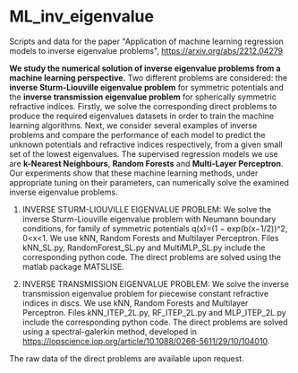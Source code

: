 # ML_inv_eigenvalue
Scripts and data for the paper "Application of machine learning regression models to inverse eigenvalue problems", https://arxiv.org/abs/2212.04279 

**We study the numerical solution of inverse eigenvalue problems from a machine learning perspective.** Two different problems are considered: the **inverse Sturm-Liouville eigenvalue problem** for symmetric potentials and the **inverse transmission eigenvalue problem** for spherically symmetric refractive indices. Firstly, we solve the corresponding direct problems to produce the required eigenvalues datasets in order to train the machine learning algorithms. Next, we consider several examples of inverse problems and compare the performance of each model to predict the unknown potentials and refractive indices respectively, from a given small set of the lowest eigenvalues. The supervised regression models we use are **k-Nearest Neighbours**, **Random Forests** and **Multi-Layer Perceptron**. Our experiments show that these machine learning methods, under appropriate tuning on their parameters, can numerically solve the examined inverse eigenvalue problems.

1. INVERSE STURM-LIOUVILLE EIGENVALUE PROBLEM: 
We solve the inverse Sturm-Liouville eigenvalue problem with Neumann boundary conditions, for family of symmetric potentials q(x)=(1 − exp(b(x−1/2))^2, 0<x<1. We use kNN, Random Forests and Multilayer Perceptron. 
Files kNN_SL.py, RandomForest_SL.py and MultiMLP_SL.py include the corresponding python code. 
The direct problems are solved using the matlab package MATSLISE.

2. INVERSE TRANSMISSION EIGENVALUE PROBLEM: 
We solve the inverse transmission eigenvalue problem for piecewise constant refractive indices in discs. We use kNN, Random Forests and Multilayer Perceptron. 
Files kNN_ITEP_2L.py, RF_ITEP_2L.py and MLP_ITEP_2L.py include the corresponding python code. 
The direct problems are solved using a spectral-galerkin method, developed in https://iopscience.iop.org/article/10.1088/0266-5611/29/10/104010.

The raw data of the direct problems are available upon request. 
